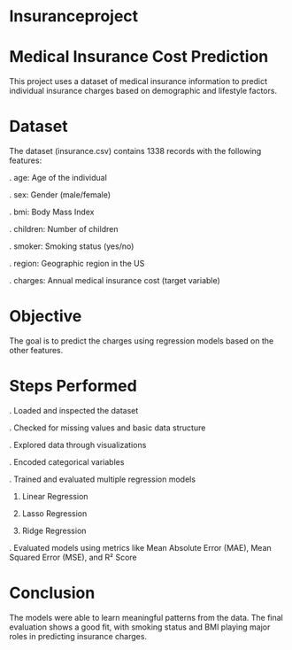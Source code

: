 # Insuranceproject
# Medical Insurance Cost Prediction
This project uses a dataset of medical insurance information to predict individual insurance charges based on demographic and lifestyle factors.

# Dataset
The dataset (insurance.csv) contains 1338 records with the following features:

. age: Age of the individual

. sex: Gender (male/female)

. bmi: Body Mass Index

. children: Number of children

. smoker: Smoking status (yes/no)

. region: Geographic region in the US

. charges: Annual medical insurance cost (target variable)

# Objective
The goal is to predict the charges using regression models based on the other features.

# Steps Performed
. Loaded and inspected the dataset

. Checked for missing values and basic data structure

. Explored data through visualizations

. Encoded categorical variables

. Trained and evaluated multiple regression models

  1. Linear Regression

  2. Lasso Regression

  3. Ridge Regression

. Evaluated models using metrics like Mean Absolute Error (MAE), Mean Squared Error (MSE), and R² Score

# Conclusion
The models were able to learn meaningful patterns from the data. The final evaluation shows a good fit, with smoking status and BMI playing major roles in predicting insurance charges.

